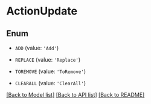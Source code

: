 # ActionUpdate


## Enum

* `ADD` (value: `'Add'`)

* `REPLACE` (value: `'Replace'`)

* `TOREMOVE` (value: `'ToRemove'`)

* `CLEARALL` (value: `'ClearAll'`)

[[Back to Model list]](../README.md#documentation-for-models) [[Back to API list]](../README.md#documentation-for-api-endpoints) [[Back to README]](../README.md)


